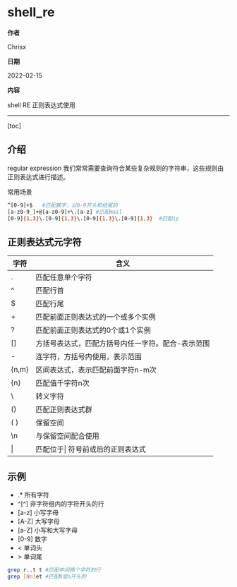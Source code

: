 # shell_re

**作者**

Chrisx

**日期**

2022-02-15

**内容**

shell RE 正则表达式使用

----

[toc]

## 介绍

regular expression
我们常常需要查询符合某些复杂规则的字符串，这些规则由正则表达式进行描述。

常用场景

```sh
^[0-9]+$   #匹配数字，以0-9开头和结尾的
[a-z0-9_]+@[a-z0-9]+\.[a-z] #匹配mail
[0-9]{1,3}\.[0-9]{1,3}\.[0-9]{1,3}\.[0-9]{1,3}  #匹配ip

```

## 正则表达式元字符

| 字符  | 含义                                              |
| ----- | ------------------------------------------------- |
| .     | 匹配任意单个字符                                  |
| ^     | 匹配行首                                          |
| $     | 匹配行尾                                          |
| +     | 匹配前面正则表达式的一个或多个实例                |
| ?     | 匹配前面正则表达式的0个或1个实例                  |
| []    | 方括号表达式，匹配方括号内任一字符。配合-表示范围 |
| -     | 连字符，方括号内使用，表示范围                    |
| {n,m} | 区间表达式，表示匹配前面字符n-m次                 |
| {n}   | 匹配值千字符n次                                   |
| \     | 转义字符                                          |
| ()    | 匹配正则表达式群                                  |
| ( )   | 保留空间                                          |
| \n    | 与保留空间配合使用                                |
| \|    | 匹配位于\| 符号前或后的正则表达式                 |

## 示例

* .* 所有字符
* ^[^] 非字符组内的字符开头的行
* [a-z] 小写字母
* [A-Z] 大写字母
* [a-Z] 小写和大写字母
* [0-9] 数字
* < 单词头
* \> 单词尾

```sh
grep r..t t #匹配中间两个字符的行
grep [Nn]et #匹配N或n开头的


```
